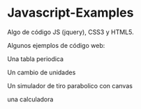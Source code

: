 Javascript-Examples
===================

Algo de código JS (jquery), CSS3 y HTML5.


Algunos ejemplos de código web:

Una tabla periodica

Un cambio de unidades

Un simulador de tiro parabolico con canvas

una calculadora
